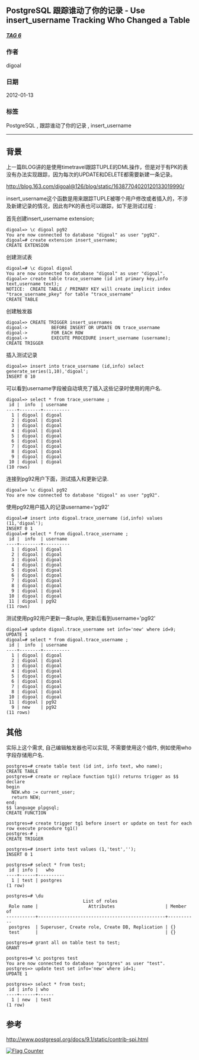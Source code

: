## PostgreSQL 跟踪谁动了你的记录 - Use insert_username Tracking Who Changed a Table  
##### [TAG 6](../class/6.md)
                            
### 作者                           
digoal                            
                            
### 日期                          
2012-01-13                                   
                            
### 标签                          
PostgreSQL , 跟踪谁动了你的记录 , insert_username                                                   
                            
----                          
                            
## 背景                
上一篇BLOG讲的是使用timetravel跟踪TUPLE的DML操作，但是对于有PK的表没有办法实现跟踪，因为每次的UPDATE和DELETE都需要新建一条记录。  
  
http://blog.163.com/digoal@126/blog/static/16387704020120133019990/  
  
insert_username这个函数是用来跟踪TUPLE被哪个用户修改或者插入的，不涉及新建记录的情况，因此有PK的表也可以跟踪，如下是测试过程 :   
  
首先创建insert_username extension;  
  
```  
digoal=> \c digoal pg92  
You are now connected to database "digoal" as user "pg92".  
digoal=# create extension insert_username;  
CREATE EXTENSION  
```  
  
创建测试表  
  
```  
digoal=# \c digoal digoal  
You are now connected to database "digoal" as user "digoal".  
digoal=> create table trace_username (id int primary key,info text,username text);  
NOTICE:  CREATE TABLE / PRIMARY KEY will create implicit index "trace_username_pkey" for table "trace_username"  
CREATE TABLE  
```  
  
创建触发器  
  
```  
digoal=> CREATE TRIGGER insert_usernames  
digoal->         BEFORE INSERT OR UPDATE ON trace_username  
digoal->         FOR EACH ROW  
digoal->         EXECUTE PROCEDURE insert_username (username);  
CREATE TRIGGER  
```  
  
插入测试记录  
  
```  
digoal=> insert into trace_username (id,info) select generate_series(1,10),'digoal';  
INSERT 0 10  
```  
  
可以看到username字段被自动填充了插入这些记录时使用的用户名.  
  
```  
digoal=> select * from trace_username ;  
 id |  info  | username   
----+--------+----------  
  1 | digoal | digoal  
  2 | digoal | digoal  
  3 | digoal | digoal  
  4 | digoal | digoal  
  5 | digoal | digoal  
  6 | digoal | digoal  
  7 | digoal | digoal  
  8 | digoal | digoal  
  9 | digoal | digoal  
 10 | digoal | digoal  
(10 rows)  
```  
  
连接到pg92用户下面，测试插入和更新记录.  
  
```  
digoal=> \c digoal pg92  
You are now connected to database "digoal" as user "pg92".  
```  
  
使用pg92用户插入的记录username='pg92'  
  
```  
digoal=# insert into digoal.trace_username (id,info) values (11,'digoal');  
INSERT 0 1  
digoal=# select * from digoal.trace_username ;  
 id |  info  | username   
----+--------+----------  
  1 | digoal | digoal  
  2 | digoal | digoal  
  3 | digoal | digoal  
  4 | digoal | digoal  
  5 | digoal | digoal  
  6 | digoal | digoal  
  7 | digoal | digoal  
  8 | digoal | digoal  
  9 | digoal | digoal  
 10 | digoal | digoal  
 11 | digoal | pg92  
(11 rows)  
```  
  
测试使用pg92用户更新一条tuple, 更新后看到username='pg92'  
  
```  
digoal=# update digoal.trace_username set info='new' where id=9;  
UPDATE 1  
digoal=# select * from digoal.trace_username ;  
 id |  info  | username   
----+--------+----------  
  1 | digoal | digoal  
  2 | digoal | digoal  
  3 | digoal | digoal  
  4 | digoal | digoal  
  5 | digoal | digoal  
  6 | digoal | digoal  
  7 | digoal | digoal  
  8 | digoal | digoal  
 10 | digoal | digoal  
 11 | digoal | pg92  
  9 | new    | pg92  
(11 rows)  
```  
  
## 其他  
实际上这个需求, 自己编辑触发器也可以实现, 不需要使用这个插件, 例如使用who字段存储用户名.  
  
```  
postgres=# create table test (id int, info text, who name);  
CREATE TABLE  
postgres=# create or replace function tg1() returns trigger as $$  
declare  
begin  
  NEW.who := current_user;  
  return NEW;    
end;  
$$ language plpgsql;  
CREATE FUNCTION  
  
postgres=# create trigger tg1 before insert or update on test for each row execute procedure tg1()  
postgres-# ;  
CREATE TRIGGER  
  
postgres=# insert into test values (1,'test','');  
INSERT 0 1  
  
postgres=# select * from test;  
 id | info |   who      
----+------+----------  
  1 | test | postgres  
(1 row)  
  
postgres=# \du  
                             List of roles  
 Role name |                   Attributes                   | Member of   
-----------+------------------------------------------------+-----------  
 postgres  | Superuser, Create role, Create DB, Replication | {}  
 test      |                                                | {}  
  
postgres=# grant all on table test to test;  
GRANT  
  
postgres=# \c postgres test  
You are now connected to database "postgres" as user "test".  
postgres=> update test set info='new' where id=1;  
UPDATE 1  
  
postgres=> select * from test;  
 id | info | who    
----+------+------  
  1 | new  | test  
(1 row)  
```  
  
## 参考  
http://www.postgresql.org/docs/9.1/static/contrib-spi.html  
        
  
<a rel="nofollow" href="http://info.flagcounter.com/h9V1"  ><img src="http://s03.flagcounter.com/count/h9V1/bg_FFFFFF/txt_000000/border_CCCCCC/columns_2/maxflags_12/viewers_0/labels_0/pageviews_0/flags_0/"  alt="Flag Counter"  border="0"  ></a>  
  
